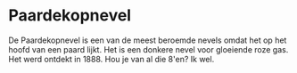 # Paardekopnevel

De Paardekopnevel is een van de meest beroemde nevels omdat het op het hoofd van
een paard lijkt. Het is een donkere nevel voor gloeiende roze gas. Het werd
ontdekt in 1888. Hou je van al die 8'en? Ik wel.

